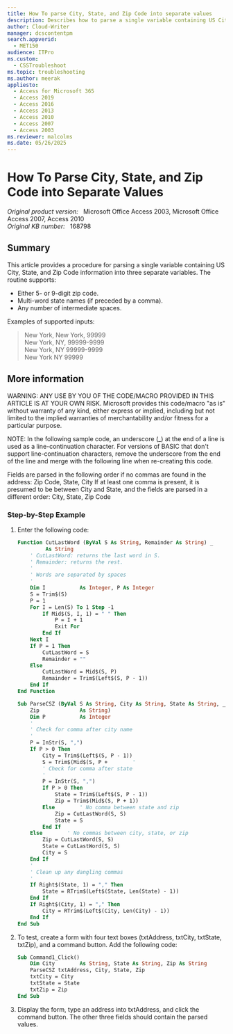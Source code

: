 ```yaml
---
title: How To parse City, State, and Zip Code into separate values
description: Describes how to parse a single variable containing US City, State, and Zip Code information into three separate variables.
author: Cloud-Writer
manager: dcscontentpm
search.appverid: 
  - MET150
audience: ITPro
ms.custom: 
  - CSSTroubleshoot
ms.topic: troubleshooting
ms.author: meerak
appliesto: 
  - Access for Microsoft 365
  - Access 2019
  - Access 2016
  - Access 2013
  - Access 2010
  - Access 2007
  - Access 2003
ms.reviewer: malcolms
ms.date: 05/26/2025
---
```

# How To Parse City, State, and Zip Code into Separate Values

_Original product version:_ &nbsp; Microsoft Office Access 2003, Microsoft Office Access 2007, Access 2010  
_Original KB number:_ &nbsp; 168798

## Summary

This article provides a procedure for parsing a single variable containing US City, State, and Zip Code information into three separate variables. The routine supports:

- Either 5- or 9-digit zip code.
- Multi-word state names (if preceded by a comma).
- Any number of intermediate spaces.

Examples of supported inputs:

> New York, New York, 99999  
New York, NY, 99999-9999  
New York, NY 99999-9999  
New York NY 99999

## More information

WARNING: ANY USE BY YOU OF THE CODE/MACRO PROVIDED IN THIS ARTICLE IS AT YOUR OWN RISK. Microsoft provides this code/macro "as is" without warranty of any kind, either express or implied, including but not limited to the implied warranties of merchantability and/or fitness for a particular purpose.

NOTE: In the following sample code, an underscore (_) at the end of a line is used as a line-continuation character. For versions of BASIC that don't support line-continuation characters, remove the underscore from the end of the line and merge with the following line when re-creating this code.

Fields are parsed in the following order if no commas are found in the address:
Zip Code, State, City
If at least one comma is present, it is presumed to be between City and State, and the fields are parsed in a different order:
City, State, Zip Code

### Step-by-Step Example

1. Enter the following code:

    ```vb
    Function CutLastWord (ByVal S As String, Remainder As String) _
             As String
        ' CutLastWord: returns the last word in S.
        ' Remainder: returns the rest.
        '
        ' Words are separated by spaces
        '
        Dim I           As Integer, P As Integer
        S = Trim$(S)
        P = 1
        For I = Len(S) To 1 Step -1
            If Mid$(S, I, 1) = " " Then
                P = I + 1
                Exit For
            End If
        Next I
        If P = 1 Then
            CutLastWord = S
            Remainder = ""
        Else
            CutLastWord = Mid$(S, P)
            Remainder = Trim$(Left$(S, P - 1))
        End If
    End Function

    Sub ParseCSZ (ByVal S As String, City As String, State As String, _
        Zip             As String)
        Dim P           As Integer
        '
        ' Check for comma after city name
        '
        P = InStr(S, ",")
        If P > 0 Then
            City = Trim$(Left$(S, P - 1))
            S = Trim$(Mid$(S, P +        '
            ' Check for comma after state
            '
            P = InStr(S, ",")
            If P > 0 Then
                State = Trim$(Left$(S, P - 1))
                Zip = Trim$(Mid$(S, P + 1))
            Else        ' No comma between state and zip
                Zip = CutLastWord(S, S)
                State = S
            End If
        Else        ' No commas between city, state, or zip
            Zip = CutLastWord(S, S)
            State = CutLastWord(S, S)
            City = S
        End If
        '
        ' Clean up any dangling commas
        '
        If Right$(State, 1) = "," Then
            State = RTrim$(Left$(State, Len(State) - 1))
        End If
        If Right$(City, 1) = "," Then
            City = RTrim$(Left$(City, Len(City) - 1))
        End If
    End Sub
    ```

2. To test, create a form with four text boxes (txtAddress, txtCity, txtState, txtZip), and a command button. Add the following code:

    ```vb
    Sub Command1_Click()
        Dim City        As String, State As String, Zip As String
        ParseCSZ txtAddress, City, State, Zip
        txtCity = City
        txtState = State
        txtZip = Zip
    End Sub
    ```

3. Display the form, type an address into txtAddress, and click the command button. The other three fields should contain the parsed values.
